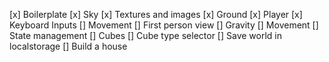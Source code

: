 [x] Boilerplate
[x] Sky
[x] Textures and images
[x] Ground
[x] Player
[x] Keyboard Inputs
[] Movement
[] First person view
[] Gravity
[] Movement
[] State management
[] Cubes
[] Cube type selector
[] Save world in localstorage
[] Build a house